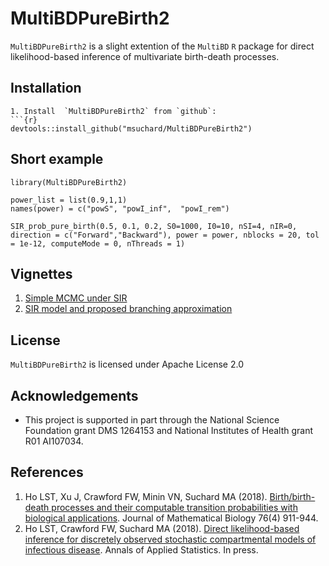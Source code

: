 MultiBDPureBirth2
======

`MultiBDPureBirth2` is a slight extention of the `MultiBD`  `R` package for direct likelihood-based inference of multivariate birth-death processes.  

## Installation

```
1. Install  `MultiBDPureBirth2` from `github`:
```{r}
devtools::install_github("msuchard/MultiBDPureBirth2")
```

## Short example

```{r}
library(MultiBDPureBirth2)

power_list = list(0.9,1,1)
names(power) = c("powS", "powI_inf",  "powI_rem")

SIR_prob_pure_birth(0.5, 0.1, 0.2, S0=1000, I0=10, nSI=4, nIR=0, direction = c("Forward","Backward"), power = power, nblocks = 20, tol = 1e-12, computeMode = 0, nThreads = 1)
```


## Vignettes

1. [Simple MCMC under SIR](https://github.com/msuchard/MultiBD/blob/master/inst/doc/SIR-MCMC.pdf)
2. [SIR model and proposed branching approximation](https://github.com/msuchard/MultiBD/blob/master/inst/doc/SIRtrans.pdf)

## License
`MultiBDPureBirth2` is licensed under Apache License 2.0

## Acknowledgements
- This project is supported in part through the National Science Foundation grant DMS 1264153 and National Institutes of Health grant R01 AI107034.

## References

1. Ho LST, Xu J, Crawford FW, Minin VN, Suchard MA (2018).
[Birth/birth-death processes and their computable transition probabilities with biological applications](https://link.springer.com/article/10.1007/s00285-017-1160-3).
Journal of Mathematical Biology 76(4) 911-944.
2. Ho LST, Crawford FW, Suchard MA (2018).
[Direct likelihood-based inference for discretely observed stochastic compartmental models of infectious disease](https://arxiv.org/abs/1608.06769).
Annals of Applied Statistics. In press.
